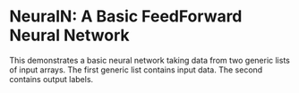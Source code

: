 # NeuralN: A Basic FeedForward Neural Network
This demonstrates a basic neural network taking data from two generic lists of input arrays.
The first generic list contains input data. The second contains output labels.
